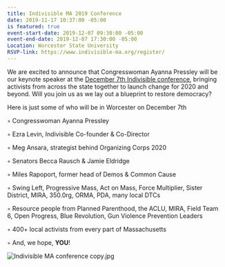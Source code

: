 ```yaml
---
title: Indivisible MA 2019 Conference
date: 2019-11-17 10:37:00 -05:00
is featured: true
event-start-date: 2019-12-07 09:30:00 -05:00
event-end-date: 2019-12-07 17:30:00 -05:00
Location: Worcester State University
RSVP-link: https://www.indivisible-ma.org/register/
---
```


We are excited to announce that Congresswoman Ayanna Pressley will be our keynote speaker at the [December 7th Indivisible conference](https://www.indivisible-ma.org/convening-2019/), bringing activists from across the state together to launch change for 2020 and beyond. Will you join us as we lay out a blueprint to restore democracy?

Here is just some of who will be in Worcester on December 7th

◦    Congresswoman Ayanna Pressley

◦    Ezra Levin, Indivisible Co-founder & Co-Director

◦    Meg Ansara, strategist behind Organizing Corps 2020

◦    Senators Becca Rausch & Jamie Eldridge

◦    Miles Rapoport, former head of Demos & Common Cause

◦    Swing Left, Progressive Mass, Act on Mass, Force Multiplier, Sister District, MIRA, 350.0rg, ORMA, PDA, many local DTCs

◦    Resource people from Planned Parenthood, the ACLU, MIRA, Field Team 6, Open Progress, Blue Revolution, Gun Violence Prevention Leaders

◦    400+ local activists from every part of Massachusetts

◦    And, we hope, **YOU**!


![Indivisible MA conference copy.jpg](/uploads/Indivisible%20MA%20conference%20copy.jpg)